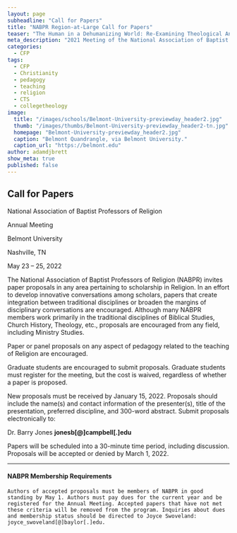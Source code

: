 ```yaml
---
layout: page
subheadline: "Call for Papers"
title: "NABPR Region-at-Large Call for Papers"
teaser: "The Human in a Dehumanizing World: Re-Examining Theological Anthropology and Its Implications."
meta_description: "2021 Meeting of the National Association of Baptist Professors of Religion Region-at-Large in conjunction with the 2021 College Theology Society Annual Convention, Spring Hill College, Mobile, Alabama, June 3-5, 2021"
categories:
  - CFP
tags:
  - CFP
  - Christianity
  - pedagogy
  - teaching
  - religion
  - CTS
  - collegetheology
image:
  title: "/images/schools/Belmont-University-previewday_header2.jpg"
  thumb: "/images/thumbs/Belmont-University-previewday_header2-tn.jpg"
  homepage: "Belmont-University-previewday_header2.jpg"
  caption: "Belmont Quandrangle, via Belmont University."
  caption_url: "https://belmont.edu"
author: adamdjbrett
show_meta: true
published: false
---
```

## Call for Papers

National Association of Baptist Professors of Religion

Annual Meeting

Belmont University

Nashville, TN

May 23 – 25, 2022

The National Association of Baptist Professors of Religion (NABPR) invites paper proposals in any area pertaining to scholarship in Religion. In an effort to develop innovative conversations among scholars, papers that create integration between traditional disciplines or broaden the margins of disciplinary conversations are encouraged. Although many NABPR members work primarily in the traditional disciplines of Biblical Studies, Church History, Theology, etc., proposals are encouraged from any field, including Ministry Studies.

Paper or panel proposals on any aspect of pedagogy related to the teaching of Religion are encouraged.

Graduate students are encouraged to submit proposals. Graduate students must register for the meeting, but the cost is waived, regardless of whether a paper is proposed. 

New proposals must be received by January 15, 2022\. Proposals should include the name(s) and contact information of the presenter(s), title of the presentation, preferred discipline, and 300-word abstract. Submit proposals electronically to:

Dr. Barry Jones
**jonesb[@]campbell[.]edu**

Papers will be scheduled into a 30-minute time period, including discussion.
Proposals will be accepted or denied by March 1, 2022.


***
#### NABPR Membership Requirements


`Authors of accepted proposals must be members of NABPR in good standing by May 1. Authors must pay dues for the current year and be registered for the Annual Meeting. Accepted papers that have not met these criteria will be removed from the program. Inquiries about dues and membership status should be directed to Joyce Swoveland: joyce_swoveland[@]baylor[.]edu.`

